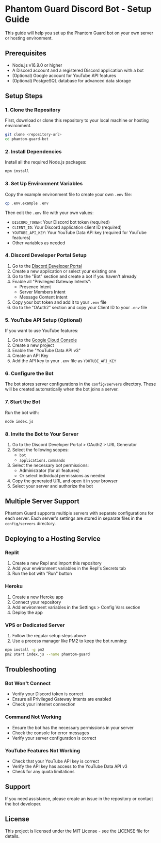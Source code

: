 # Phantom Guard Discord Bot - Setup Guide

This guide will help you set up the Phantom Guard bot on your own server or hosting environment.

## Prerequisites

- Node.js v16.9.0 or higher
- A Discord account and a registered Discord application with a bot
- (Optional) Google account for YouTube API features
- (Optional) PostgreSQL database for advanced data storage

## Setup Steps

### 1. Clone the Repository

First, download or clone this repository to your local machine or hosting environment.

```bash
git clone <repository-url>
cd phantom-guard-bot
```

### 2. Install Dependencies

Install all the required Node.js packages:

```bash
npm install
```

### 3. Set Up Environment Variables

Copy the example environment file to create your own `.env` file:

```bash
cp .env.example .env
```

Then edit the `.env` file with your own values:

- `DISCORD_TOKEN`: Your Discord bot token (required)
- `CLIENT_ID`: Your Discord application client ID (required)
- `YOUTUBE_API_KEY`: Your YouTube Data API key (required for YouTube features)
- Other variables as needed

### 4. Discord Developer Portal Setup

1. Go to the [Discord Developer Portal](https://discord.com/developers/applications)
2. Create a new application or select your existing one
3. Go to the "Bot" section and create a bot if you haven't already
4. Enable all "Privileged Gateway Intents":
   - Presence Intent
   - Server Members Intent
   - Message Content Intent
5. Copy your bot token and add it to your `.env` file
6. Go to the "OAuth2" section and copy your Client ID to your `.env` file

### 5. YouTube API Setup (Optional)

If you want to use YouTube features:

1. Go to the [Google Cloud Console](https://console.cloud.google.com/)
2. Create a new project
3. Enable the "YouTube Data API v3"
4. Create an API Key
5. Add the API key to your `.env` file as `YOUTUBE_API_KEY`

### 6. Configure the Bot

The bot stores server configurations in the `config/servers` directory. These will be created automatically when the bot joins a server.

### 7. Start the Bot

Run the bot with:

```bash
node index.js
```

### 8. Invite the Bot to Your Server

1. Go to the Discord Developer Portal > OAuth2 > URL Generator
2. Select the following scopes:
   - `bot`
   - `applications.commands`
3. Select the necessary bot permissions:
   - Administrator (for all features)
   - Or select individual permissions as needed
4. Copy the generated URL and open it in your browser
5. Select your server and authorize the bot

## Multiple Server Support

Phantom Guard supports multiple servers with separate configurations for each server. Each server's settings are stored in separate files in the `config/servers` directory.

## Deploying to a Hosting Service

### Replit

1. Create a new Repl and import this repository
2. Add your environment variables in the Repl's Secrets tab
3. Run the bot with "Run" button

### Heroku

1. Create a new Heroku app
2. Connect your repository
3. Add environment variables in the Settings > Config Vars section
4. Deploy the app

### VPS or Dedicated Server

1. Follow the regular setup steps above
2. Use a process manager like PM2 to keep the bot running:

```bash
npm install -g pm2
pm2 start index.js --name phantom-guard
```

## Troubleshooting

### Bot Won't Connect

- Verify your Discord token is correct
- Ensure all Privileged Gateway Intents are enabled
- Check your internet connection

### Command Not Working

- Ensure the bot has the necessary permissions in your server
- Check the console for error messages
- Verify your server configuration is correct

### YouTube Features Not Working

- Check that your YouTube API key is correct
- Verify the API key has access to the YouTube Data API v3
- Check for any quota limitations

## Support

If you need assistance, please create an issue in the repository or contact the bot developer.

## License

This project is licensed under the MIT License - see the LICENSE file for details.